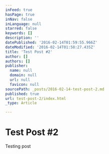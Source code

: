 ```yaml
---
inFeed: true
hasPage: true
inNav: false
inLanguage: null
starred: false
keywords: []
description: ''
datePublished: '2016-02-14T01:59:55.966Z'
dateModified: '2016-02-14T01:58:27.435Z'
title: 'Test Post #2'
author: []
authors: []
publisher:
  name: null
  domain: null
  url: null
  favicon: null
sourcePath: _posts/2016-02-14-test-post-2.md
published: true
url: test-post-2/index.html
_type: Article

---
```

# Test Post \#2

Testing post